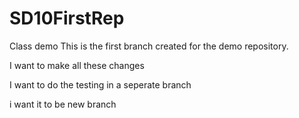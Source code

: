 # SD10FirstRep

Class demo
This is the first branch created for the demo repository.

I want to make all these changes

I want to do the testing in a seperate branch

i want it to be new branch

